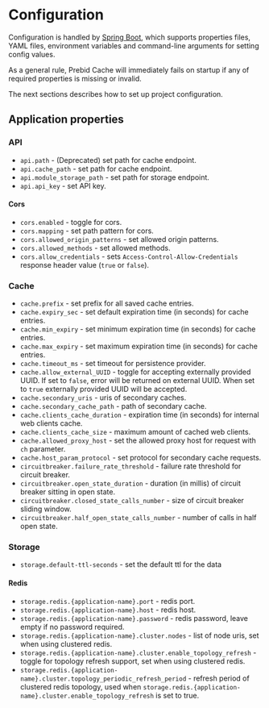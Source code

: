 # Configuration

Configuration is handled by [Spring Boot](https://docs.spring.io/spring-boot/docs/current/reference/html/boot-features-external-config.html),
which supports properties files, YAML files, environment variables and command-line arguments for setting config values.

As a general rule, Prebid Cache will immediately fails on startup if any of required properties is missing or invalid.

The next sections describes how to set up project configuration.

## Application properties

### API
- `api.path` - (Deprecated) set path for cache endpoint.
- `api.cache_path` - set path for cache endpoint.
- `api.module_storage_path` - set path for storage endpoint.
- `api.api_key` - set API key.

#### Cors
- `cors.enabled` - toggle for cors.
- `cors.mapping` - set path pattern for cors.
- `cors.allowed_origin_patterns` - set allowed origin patterns.
- `cors.allowed_methods` - set allowed methods.
- `cors.allow_credentials` - sets `Access-Control-Allow-Credentials` response header value (`true` or `false`).  

### Cache 
- `cache.prefix` - set prefix for all saved cache entries.
- `cache.expiry_sec` - set default expiration time (in seconds) for cache entries.
- `cache.min_expiry` - set minimum expiration time (in seconds) for cache entries.
- `cache.max_expiry` - set maximum expiration time (in seconds) for cache entries.
- `cache.timeout_ms` - set timeout for persistence provider.
- `cache.allow_external_UUID` - toggle for accepting externally provided UUID. If set to `false`, error will be returned on external UUID. When set to `true` externally provided UUID will be accepted. 
- `cache.secondary_uris` - uris of secondary caches.
- `cache.secondary_cache_path` - path of secondary cache.
- `cache.clients_cache_duration` - expiration time (in seconds) for internal web clients cache.
- `cache.clients_cache_size` - maximum amount of cached web clients.
- `cache.allowed_proxy_host` - set the allowed proxy host for request with `ch` parameter.
- `cache.host_param_protocol` - set protocol for secondary cache requests.
- `circuitbreaker.failure_rate_threshold` - failure rate threshold for circuit breaker.
- `circuitbreaker.open_state_duration` - duration (in millis) of circuit breaker sitting in open state.
- `circuitbreaker.closed_state_calls_number` - size of circuit breaker sliding window.
- `circuitbreaker.half_open_state_calls_number` - number of calls in half open state.

### Storage
- `storage.default-ttl-seconds` - set the default ttl for the data

#### Redis
- `storage.redis.{application-name}.port` - redis port.
- `storage.redis.{application-name}.host` - redis host.
- `storage.redis.{application-name}.password` - redis password, leave empty if no password required.
- `storage.redis.{application-name}.cluster.nodes` - list of node uris, set when using clustered redis.
- `storage.redis.{application-name}.cluster.enable_topology_refresh` - toggle for topology refresh support, set when using clustered redis.
- `storage.redis.{application-name}.cluster.topology_periodic_refresh_period` - refresh period of clustered redis topology, used when `storage.redis.{application-name}.cluster.enable_topology_refresh` is set to true.
